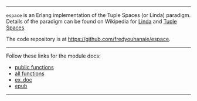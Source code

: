 
---

`espace` is an Erlang implementation of the Tuple Spaces (or Linda) paradigm.
Details of the paradigm can be found on Wikipedia for
[Linda](https://en.wikipedia.org/wiki/Linda_(coordination_language)) and
[Tuple Spaces](https://en.wikipedia.org/wiki/Tuple_space).

The code repository is at <https://github.com/fredyouhanaie/espace>.

---

Follow these links for the module docs:

* [public functions](edoc/index.html)
* [all functions](edoc_dev/index.html)
* [ex_doc](exdoc/index.html)
* [epub](exdoc/espace.epub)

---
